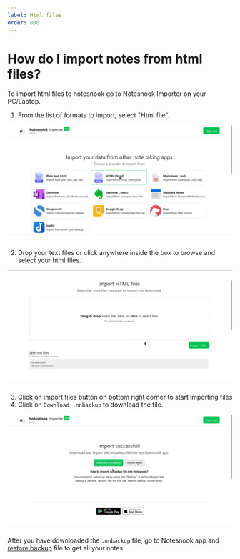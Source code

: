 ```yaml
---
label: Html files
order: 800
---
```

# How do I import notes from html files?

To import html files to notesnook go to Notesnook Importer on your PC/Laptop.

1. From the list of formats to import, select "Html file".
<img style="margin-bottom:15px;" src="../static/html_import_step_1.png" alt="From the list of formats to import, select Html file."/>

2. Drop your text files or click anywhere inside the box to browse and select your html files.
<img style="margin-bottom:15px;" src="../static/html_import_step_2.png" alt="Drop your text files or click anywhere inside the box to browse and select your html files."/>

3. Click on import files button on bottom right corner to start importing files
4. Click on `Download .nnbackup` to download the file.
<img style="margin-bottom:15px;" src="../static/plain_text_import_step_3.png" alt="Click on `Download .nnbackup` to download the file."/>

After you have downloaded the `.nnbackup` file, go to Notesnook app and [restore backup](../backup-and-restore-notes-in-notesnook.md) file to get all your notes.